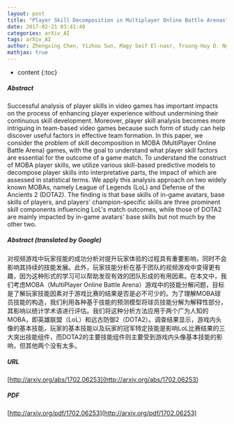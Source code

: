 ```yaml
---
layout: post
title: "Player Skill Decomposition in Multiplayer Online Battle Arenas"
date: 2017-02-21 03:41:49
categories: arXiv_AI
tags: arXiv_AI
author: Zhengxing Chen, Yizhou Sun, Magy Seif El-nasr, Truong-Huy D. Nguyen
mathjax: true
---
```


* content
{:toc}

##### Abstract
Successful analysis of player skills in video games has important impacts on the process of enhancing player experience without undermining their continuous skill development. Moreover, player skill analysis becomes more intriguing in team-based video games because such form of study can help discover useful factors in effective team formation. In this paper, we consider the problem of skill decomposition in MOBA (MultiPlayer Online Battle Arena) games, with the goal to understand what player skill factors are essential for the outcome of a game match. To understand the construct of MOBA player skills, we utilize various skill-based predictive models to decompose player skills into interpretative parts, the impact of which are assessed in statistical terms. We apply this analysis approach on two widely known MOBAs, namely League of Legends (LoL) and Defense of the Ancients 2 (DOTA2). The finding is that base skills of in-game avatars, base skills of players, and players' champion-specific skills are three prominent skill components influencing LoL's match outcomes, while those of DOTA2 are mainly impacted by in-game avatars' base skills but not much by the other two.

##### Abstract (translated by Google)
对视频游戏中玩家技能的成功分析对提升玩家体验的过程具有重要影响，同时不会影响其持续的技能发展。此外，玩家技能分析在基于团队的视频游戏中变得更有趣，因为这种形式的学习可以帮助发现有效的团队形成的有用因素。在本文中，我们考虑MOBA（MultiPlayer Online Battle Arena）游戏中的技能分解问题，目标是了解玩家技能因素对于游戏比赛的结果是否是必不可少的。为了理解MOBA球员技能的构造，我们利用各种基于技能的预测模型将球员技能分解为解释性部分，其影响以统计学术语进行评估。我们将这种分析方法应用于两个广为人知的MOBA，即英雄联盟（LoL）和远古防御2（DOTA2）。调查结果显示，游戏内头像的基本技能，玩家的基本技能以及玩家的冠军特定技能是影响LoL比赛结果的三大突出技能组件，而DOTA2的主要技能组件则主要受到游戏内头像基本技能的影响，但其他两个没有太多。

##### URL
[http://arxiv.org/abs/1702.06253](http://arxiv.org/abs/1702.06253)

##### PDF
[http://arxiv.org/pdf/1702.06253](http://arxiv.org/pdf/1702.06253)


